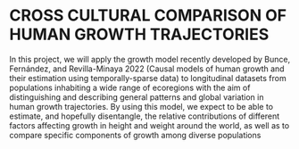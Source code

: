 # CROSS CULTURAL COMPARISON OF HUMAN GROWTH TRAJECTORIES

In this project, we will apply the growth model recently developed by Bunce, Fernández, and Revilla-Minaya 2022 (Causal models of human growth and their estimation using temporally-sparse data) to longitudinal datasets from populations inhabiting a wide range of ecoregions with the aim of distinguishing and describing general patterns and global variation in human growth trajectories. By using this model, we expect to be able to estimate, and hopefully disentangle, the relative contributions of different factors affecting growth in height and weight around the world, as well as to compare specific components of growth among diverse populations
